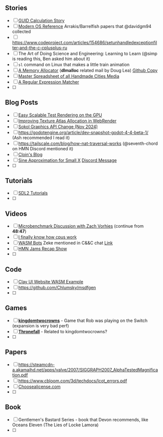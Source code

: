 ## Stories
- [ ] [GUID Calculation Story](https://en.wikipedia.org/wiki/Melissa_(computer_virus))
- [ ] [Modern OS Reference](https://github.com/david4r4/modern-os-reference) Arrakis/Barrelfish papers that @davidgm94 collected
- [ ] https://www.codeproject.com/articles/154686/setunhandledexceptionfilter-and-the-c-cplusplus-ru
- [ ] The Art of Doing Science and Engineering: Learning to Learn (@simp is reading this, Ben asked him about it)
- [ ] `sl` command on Linux that makes a little train animation
- [ ] [A Memory Allocator](https://gee.cs.oswego.edu/dl/html/malloc.html) (**dlmalloc** related mail by Doug Lea) [Github Copy](https://github.com/ennorehling/dlmalloc)
- [ ] [Master Spreadsheet of all Handmade Cities Media](https://docs.google.com/spreadsheets/d/110_lVLXot5dRl9vpSRZil3A2IubA8P9hV0f5rueW7q8/edit?gid=1759150252#gid=1759150252)
- [ ] [A Regular Expression Matcher](https://www.cs.princeton.edu/courses/archive/spr09/cos333/beautiful.html)
- [ ] 
## Blog Posts
- [ ] [Easy Scalable Test Rendering on the GPU](https://medium.com/@evanwallace/easy-scalable-text-rendering-on-the-gpu-c3f4d782c5ac)
- [ ] [Improving Texture Atlas Allocation in WebRender](https://mozillagfx.wordpress.com/2021/02/04/improving-texture-atlas-allocation-in-webrender/)
- [ ] [Sokol Graphics API Change (Nov 2024)](https://floooh.github.io/2024/11/04/sokol-fall-2024-update.html)
- [ ] https://godotengine.org/article/dev-snapshot-godot-4-4-beta-1/ (Ash recommended I read it)
- [ ] https://tailscale.com/blog/how-nat-traversal-works (@seventh-chord on HMN Discord mentioned it)
- [ ] [Cloin's Blog](https://gravitymoth.com/blog/)
- [ ] [Sine Approximation for Small X](https://www.johndcook.com/blog/2010/07/27/sine-approximation-for-small-x/) [Discord Message](https://discord.com/channels/239737791225790464/404399251276169217/1324770951811829832)
- [ ] 
## Tutorials
- [ ] [SDL2 Tutorials](https://wiki.libsdl.org/SDL2/Tutorials)
- [ ] 
## Videos
- [ ] [Microbenchmark Discussion with Zach Vorhies](https://www.twitch.tv/videos/2347079338) (continue from **48:47**)
- [ ] [I finally know how cpus work](https://www.youtube.com/watch?v=jC_z1vL1OCI)
- [ ] [WASM Bots]( https://youtu.be/DGkkTYJrflI) Zeke mentioned in C&&C chat [Link](https://sjml.github.io/wasmbots/)
- [ ] [HMN Jams Recap Show](https://youtu.be/XLY2Ta9ugtQ)
- [ ] 
## Code
- [ ] [Clay UI Website WASM Example](https://github.com/nicbarker/clay/tree/main/examples/clay-official-website)
- [ ] https://github.com/Chlumsky/msdfgen
- [ ] 
## Games
- [ ] [**kingdomtwocrowns**](https://store.steampowered.com/app/701160/Kingdom_Two_Crowns/) - Game that Rob was playing on the Switch (expansion is very bad perf)
- [ ] [**Thronefall**](https://store.steampowered.com/app/2239150/Thronefall/) - Related to kingdomtwocrowns?
- [ ] 
## Papers
- [ ] https://steamcdn-a.akamaihd.net/apps/valve/2007/SIGGRAPH2007_AlphaTestedMagnification.pdf
- [ ] https://www.cbloom.com/3d/techdocs/lcot_errors.pdf
- [ ] [Choosealicense.com](https://choosealicense.com/)
- [ ] 
## Book
- [ ] Gentlemen's Bastard Series - book that Devon recommends, like Oceans Eleven (The Lies of Locke Lamora)
- [ ] 